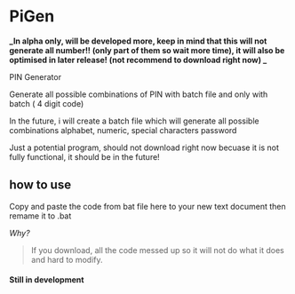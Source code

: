 # PiGen

**_In alpha only, will be developed more, keep in mind that this will not generate all number!! (only part of them so wait more time), it will also be optimised in later release! (not recommend to download right now) _**

PIN Generator

Generate all possible combinations of PIN with batch file and only with batch ( 4 digit code)

In the future, i will create a batch file which will generate all possible combinations alphabet, numeric, special characters password

Just a potential program, should not download right now becuase it is not fully functional, it should be in the future!

## how to use

Copy and paste the code from bat file here to your new text document then remame it to .bat

_Why?_

> If you download, all the code messed up so it will not do what it does and hard to modify. 

#### Still in development
